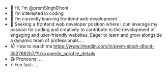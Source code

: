 - 👋 Hi, I’m @premSinghDhoni
- 👀 I’m interested in coding
- 🌱 I’m currently learning frontend web development
- 💞️ Seeking a frontend web developer position where I can leverage my passion for coding and creativity to contribute to the development of engaging and user-friendly websites. Eager to learn and grow alongside a dynamic team of professionals....
- 📫 How to reach me https://www.linkedin.com/in/prem-singh-dhoni-5527682b7/?trk=opento_sprofile_details
- 😄 Pronouns: ...
- ⚡ Fun fact: ...

<!---
premSinghDhoni/premSinghDhoni is a ✨ special ✨ repository because its `README.md` (this file) appears on your GitHub profile.
You can click the Preview link to take a look at your changes.
--->
